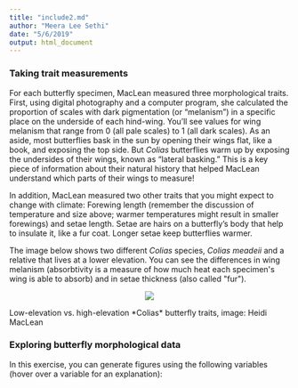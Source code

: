 ```yaml
---
title: "include2.md"
author: "Meera Lee Sethi"
date: "5/6/2019"
output: html_document
---
```


### Taking trait measurements 

For each butterfly specimen, MacLean measured three morphological traits. First, using digital photography and a computer program, she calculated the proportion of scales with dark pigmentation (or “melanism”) in a specific place on the underside of each hind-wing. You’ll see values for wing melanism that range from 0 (all pale scales) to 1 (all dark scales). As an aside, most butterflies bask in the sun by opening their wings flat, like a book, and exposing the top side. But *Colias* butterflies warm up by exposing the undersides of their wings, known as “lateral basking.” This is a key piece of information about their natural history that helped MacLean understand which parts of their wings to measure!

In addition, MacLean measured two other traits that you might expect to change with climate: Forewing length (remember the discussion of temperature and size above; warmer temperatures might result in smaller forewings) and setae length. Setae are hairs on a butterfly’s body that help to insulate it, like a fur coat. Longer setae keep butterflies warmer.

The image below shows two different *Colias* species, *Colias meadeii* and a relative that lives at a lower elevation. You can see the differences in wing melanism (absorbtivity is a measure of how much heat each specimen's wing is able to absorb) and in setae thickness (also called "fur").

<p align="center">
<img src="http://faculty.washington.edu/lbuckley/wordpress/wp-content/uploads/2019/05/MacLean-slide.png"/>
</p>
<p align="center">
<figcaption>Low-elevation vs. high-elevation *Colias* butterfly traits, image: Heidi MacLean</figcaption>
</p>


### Exploring butterfly morphological data 

In this exercise, you can generate figures using the following variables (hover over a variable for an explanation):



